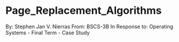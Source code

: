 # Page_Replacement_Algorithms
By: Stephen Jan V. Nierras
From: BSCS-3B
In Response to: Operating Systems - Final Term - Case Study
